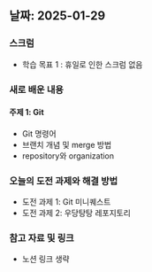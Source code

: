 ## 날짜: 2025-01-29

### 스크럼
- 학습 목표 1 : 휴일로 인한 스크럼 없음

### 새로 배운 내용
#### 주제 1: Git
- Git 명령어
- 브랜치 개념 및 merge 방법
- repository와 organization

### 오늘의 도전 과제와 해결 방법
- 도전 과제 1: Git 미니퀘스트
- 도전 과제 2: 우당탕탕 레포지토리

### 참고 자료 및 링크
- 노션 링크 생략
